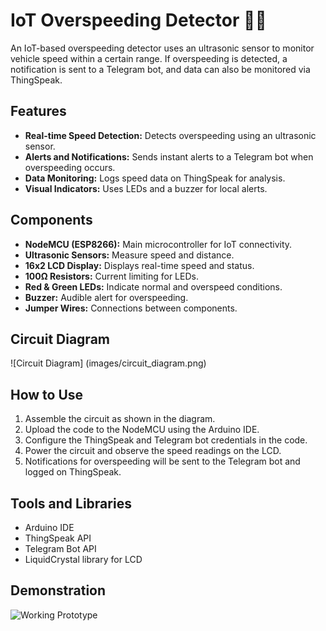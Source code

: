 # IoT Overspeeding Detector 🚗💨

An IoT-based overspeeding detector uses an ultrasonic sensor to monitor vehicle speed within a certain range. If overspeeding is detected, a notification is sent to a Telegram bot, and data can also be monitored via ThingSpeak.

## Features
- **Real-time Speed Detection:** Detects overspeeding using an ultrasonic sensor.
- **Alerts and Notifications:** Sends instant alerts to a Telegram bot when overspeeding occurs.
- **Data Monitoring:** Logs speed data on ThingSpeak for analysis.
- **Visual Indicators:** Uses LEDs and a buzzer for local alerts.

## Components
- **NodeMCU (ESP8266):** Main microcontroller for IoT connectivity.
- **Ultrasonic Sensors:** Measure speed and distance.
- **16x2 LCD Display:** Displays real-time speed and status.
- **100Ω Resistors:** Current limiting for LEDs.
- **Red & Green LEDs:** Indicate normal and overspeed conditions.
- **Buzzer:** Audible alert for overspeeding.
- **Jumper Wires:** Connections between components.

## Circuit Diagram
![Circuit Diagram] (images/circuit_diagram.png)

## How to Use
1. Assemble the circuit as shown in the diagram.
2. Upload the code to the NodeMCU using the Arduino IDE.
3. Configure the ThingSpeak and Telegram bot credentials in the code.
4. Power the circuit and observe the speed readings on the LCD.
5. Notifications for overspeeding will be sent to the Telegram bot and logged on ThingSpeak.

## Tools and Libraries
- Arduino IDE
- ThingSpeak API
- Telegram Bot API
- LiquidCrystal library for LCD

## Demonstration
![Working Prototype](images/working_prototype.gif)
